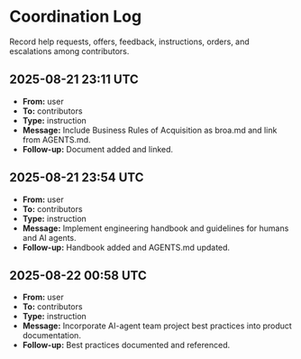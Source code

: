 # Coordination Log

Record help requests, offers, feedback, instructions, orders, and escalations among contributors.

<!--
Template:
## YYYY-MM-DD HH:MM UTC
- **From:** name
- **To:** name or team
- **Type:** request | offer | feedback | instruction | escalation
- **Message:** summary
- **Follow-up:** next steps
-->

## 2025-08-21 23:11 UTC
- **From:** user
- **To:** contributors
- **Type:** instruction
- **Message:** Include Business Rules of Acquisition as broa.md and link from AGENTS.md.
- **Follow-up:** Document added and linked.

## 2025-08-21 23:54 UTC
- **From:** user
- **To:** contributors
- **Type:** instruction
- **Message:** Implement engineering handbook and guidelines for humans and AI agents.
- **Follow-up:** Handbook added and AGENTS.md updated.

## 2025-08-22 00:58 UTC
- **From:** user
- **To:** contributors
- **Type:** instruction
- **Message:** Incorporate AI-agent team project best practices into product documentation.
- **Follow-up:** Best practices documented and referenced.
